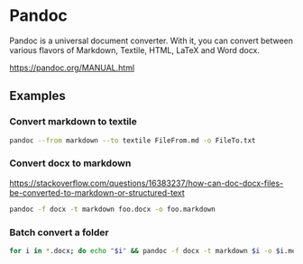 # Pandoc

Pandoc is a universal document converter. With it, you can convert between various flavors of Markdown, Textile,
HTML, LaTeX and Word docx.

https://pandoc.org/MANUAL.html

## Examples

### Convert markdown to textile

```bash
pandoc --from markdown --to textile FileFrom.md -o FileTo.txt
```

### Convert docx to markdown

https://stackoverflow.com/questions/16383237/how-can-doc-docx-files-be-converted-to-markdown-or-structured-text

```bash
pandoc -f docx -t markdown foo.docx -o foo.markdown
```

### Batch convert a folder

```bash
for i in *.docx; do echo "$i" && pandoc -f docx -t markdown $i -o $i.md; done
```

